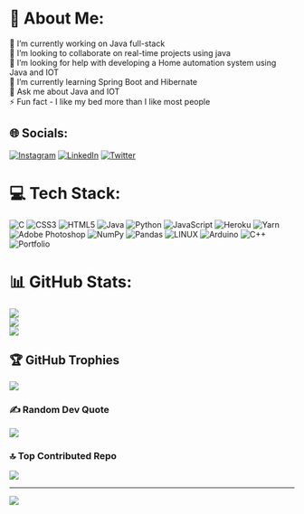 # 💫 About Me:
🔭 I’m currently working on Java full-stack<br>👯 I’m looking to collaborate on real-time projects using java<br>🤝 I’m looking for help with developing a Home automation system using Java and IOT<br>🌱 I’m currently learning Spring Boot and Hibernate<br>💬 Ask me about Java and IOT<br>⚡ Fun fact - I like my bed more than I like most people


## 🌐 Socials:
[![Instagram](https://img.shields.io/badge/Instagram-%23E4405F.svg?logo=Instagram&logoColor=white)](https://instagram.com/affaq____raza) [![LinkedIn](https://img.shields.io/badge/LinkedIn-%230077B5.svg?logo=linkedin&logoColor=white)](https://linkedin.com/in/mohammed-affaq-192675232) [![Twitter](https://img.shields.io/badge/Twitter-%231DA1F2.svg?logo=Twitter&logoColor=white)](https://twitter.com/AffaqMohammed) 

# 💻 Tech Stack:
![C](https://img.shields.io/badge/c-%2300599C.svg?style=for-the-badge&logo=c&logoColor=white) ![CSS3](https://img.shields.io/badge/css3-%231572B6.svg?style=for-the-badge&logo=css3&logoColor=white) ![HTML5](https://img.shields.io/badge/html5-%23E34F26.svg?style=for-the-badge&logo=html5&logoColor=white) ![Java](https://img.shields.io/badge/java-%23ED8B00.svg?style=for-the-badge&logo=java&logoColor=white) ![Python](https://img.shields.io/badge/python-3670A0?style=for-the-badge&logo=python&logoColor=ffdd54) ![JavaScript](https://img.shields.io/badge/javascript-%23323330.svg?style=for-the-badge&logo=javascript&logoColor=%23F7DF1E) ![Heroku](https://img.shields.io/badge/heroku-%23430098.svg?style=for-the-badge&logo=heroku&logoColor=white) ![Yarn](https://img.shields.io/badge/yarn-%232C8EBB.svg?style=for-the-badge&logo=yarn&logoColor=white) ![Adobe Photoshop](https://img.shields.io/badge/adobephotoshop-%2331A8FF.svg?style=for-the-badge&logo=adobephotoshop&logoColor=white) ![NumPy](https://img.shields.io/badge/numpy-%23013243.svg?style=for-the-badge&logo=numpy&logoColor=white) ![Pandas](https://img.shields.io/badge/pandas-%23150458.svg?style=for-the-badge&logo=pandas&logoColor=white) ![LINUX](https://img.shields.io/badge/Linux-FCC624?style=for-the-badge&logo=linux&logoColor=black) ![Arduino](https://img.shields.io/badge/-Arduino-00979D?style=for-the-badge&logo=Arduino&logoColor=white) ![C++](https://img.shields.io/badge/c++-%2300599C.svg?style=for-the-badge&logo=c%2B%2B&logoColor=white) ![Portfolio](https://img.shields.io/badge/Portfolio-%23000000.svg?style=for-the-badge&logo=firefox&logoColor=#FF7139)
# 📊 GitHub Stats:
![](https://github-readme-stats.vercel.app/api?username=MohammedAffaq&theme=merko&hide_border=false&include_all_commits=true&count_private=true)<br/>
![](https://github-readme-streak-stats.herokuapp.com/?user=MohammedAffaq&theme=merko&hide_border=false)<br/>
![](https://github-readme-stats.vercel.app/api/top-langs/?username=MohammedAffaq&theme=merko&hide_border=false&include_all_commits=true&count_private=true&layout=compact)

## 🏆 GitHub Trophies
![](https://github-profile-trophy.vercel.app/?username=MohammedAffaq&theme=onedark&no-frame=false&no-bg=true&margin-w=4)

### ✍️ Random Dev Quote
![](https://quotes-github-readme.vercel.app/api?type=horizontal&theme=radical)

### 🔝 Top Contributed Repo
![](https://github-contributor-stats.vercel.app/api?username=MohammedAffaq&limit=5&theme=dark&combine_all_yearly_contributions=true)

---
[![](https://visitcount.itsvg.in/api?id=MohammedAffaq&icon=0&color=0)](https://visitcount.itsvg.in)

<!-- Proudly created with GPRM ( https://gprm.itsvg.in ) -->
